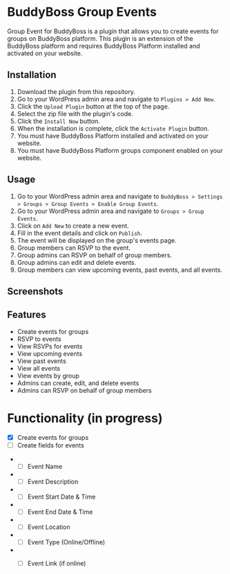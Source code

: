 # BuddyBoss Group Events

Group Event for BuddyBoss is a plugin that allows you to create events for groups on BuddyBoss platform. This plugin is an extension of the BuddyBoss platform and requires BuddyBoss Platform installed and activated on your website.

## Installation

1. Download the plugin from this repository.
2. Go to your WordPress admin area and navigate to `Plugins > Add New`.
3. Click the `Upload Plugin` button at the top of the page.
4. Select the zip file with the plugin's code.
5. Click the `Install Now` button.
6. When the installation is complete, click the `Activate Plugin` button.
7. You must have BuddyBoss Platform installed and activated on your website.
8. You must have BuddyBoss Platform groups component enabled on your website.

## Usage

1. Go to your WordPress admin area and navigate to `BuddyBoss > Settings > Groups > Group Events > Enable Group Events`.
2. Go to your WordPress admin area and navigate to `Groups > Group Events`.
3. Click on `Add New` to create a new event.
4. Fill in the event details and click on `Publish`.
5. The event will be displayed on the group's events page.
6. Group members can RSVP to the event.
7. Group admins can RSVP on behalf of group members.
8. Group admins can edit and delete events.
9. Group members can view upcoming events, past events, and all events.


## Screenshots


## Features

- Create events for groups
- RSVP to events
- View RSVPs for events
- View upcoming events
- View past events
- View all events
- View events by group
- Admins can create, edit, and delete events
- Admins can RSVP on behalf of group members


# Functionality (in progress)

- [x] Create events for groups
- [ ] Create fields for events
- - [ ] Event Name
- - [ ] Event Description
- - [ ] Event Start Date & Time
- - [ ] Event End Date & Time
- - [ ] Event Location
- - [ ] Event Type (Online/Offline)
- - [ ] Event Link (if online)


